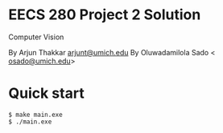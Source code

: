EECS 280 Project 2 Solution
==========================
Computer Vision

By Arjun Thakkar <arjunt@umich.edu>
By Oluwadamilola Sado < osado@umich.edu>

# Quick start
```console
$ make main.exe
$ ./main.exe
```
